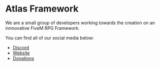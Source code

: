 # Atlas Framework
We are a small group of developers working towards the creation on an innnovative FiveM RPG Framework.

You can find all of our social media below:
- [Discord](https://discord.gg/ffz84zfaXF)
- [Website](https://atlasfw.live/)
- [Donations](https://ko-fi.com/atlasframework)
